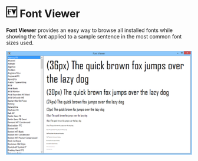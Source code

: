 <img src="src/fontviewer/resources/font_viewer_icon.png" width="30px"/> Font Viewer
=======

**Font Viewer** provides an easy way to browse all installed fonts while showing
the font applied to a sample sentence in the most common font sizes used.

![midikeyboard](img/font_viewer.png)
